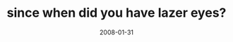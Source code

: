 ---
layout: base.njk
title : 'since when did you have lazer eyes?' 
view_title : 'since when did you have lazer eyes?' 
year : '2008' 
date : '2008-01-31' 
img_file : '/drawing/sincewhendidyouhavelazereyes13.png' 
html_file : 'sincewhendidyouhavelazereyes13' 
next_html : 'lazeriswithans.html' 
year_order : '49' 
permalink : "title/{{html_file}}.html"
---